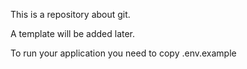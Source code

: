 This is a repository about git.

A template will be added later.

To run your application you need to copy .env.example
